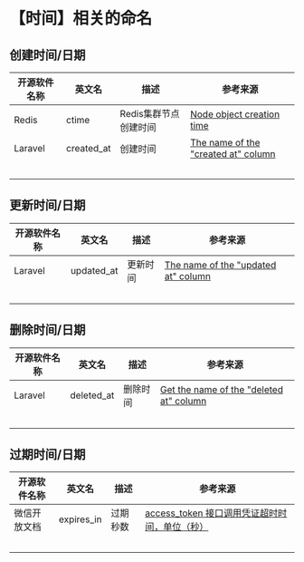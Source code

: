 # 【时间】相关的命名

## 创建时间/日期

| 开源软件名称 | 英文名 | 描述 | 参考来源 |
| --- | --- | --- | --- |
| Redis | ctime | Redis集群节点创建时间 | [Node object creation time](https://github.com/redis/redis/blob/7.0.5/src/cluster.h#L116) |
| Laravel | created_at | 创建时间 | [The name of the "created at" column](https://github.com/laravel/framework/blob/v9.38.0/src/Illuminate/Database/Eloquent/Model.php#L217) |
|  |  |  |  |
|  |  |  |  |
|  |  |  |  |
|  |  |  |  |
|  |  |  |  |

## 更新时间/日期

| 开源软件名称 | 英文名 | 描述 | 参考来源 |
| --- | --- | --- | --- |
| Laravel | updated_at | 更新时间 | [The name of the "updated at" column](https://github.com/laravel/framework/blob/9.x/src/Illuminate/Database/Eloquent/Model.php#L224) |
|  |  |  |  |
|  |  |  |  |
|  |  |  |  |
|  |  |  |  |
|  |  |  |  |

## 删除时间/日期

| 开源软件名称 | 英文名 | 描述 | 参考来源 |
| --- | --- | --- | --- |
| Laravel | deleted_at | 删除时间 | [Get the name of the "deleted at" column](https://github.com/laravel/framework/blob/0702f556f72745f34570fbdfa8e37b8ea0b7ffa5/src/Illuminate/Database/Eloquent/SoftDeletes.php#L212) |
|  |  |  |  |
|  |  |  |  |
|  |  |  |  |
|  |  |  |  |
|  |  |  |  |

## 过期时间/日期

| 开源软件名称 | 英文名 | 描述 | 参考来源 |
| --- | --- | --- | --- |
| 微信开放文档 | expires_in | 过期秒数 | [access_token 接口调用凭证超时时间，单位（秒）](https://developers.weixin.qq.com/doc/oplatform/Mobile_App/WeChat_Login/Development_Guide.html) |
|  |  |  |  |
|  |  |  |  |
|  |  |  |  |
|  |  |  |  |
|  |  |  |  |
